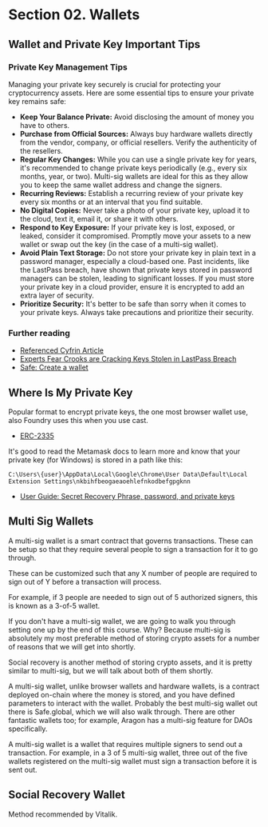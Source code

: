 # Section 02. Wallets

## Wallet and Private Key Important Tips

### Private Key Management Tips

Managing your private key securely is crucial for protecting your cryptocurrency assets. Here are some essential tips to ensure your private key remains safe:

- **Keep Your Balance Private:** Avoid disclosing the amount of money you have to others.
- **Purchase from Official Sources:** Always buy hardware wallets directly from the vendor, company, or official resellers. Verify the authenticity of the resellers.
- **Regular Key Changes:** While you can use a single private key for years, it's recommended to change private keys periodically (e.g., every six months, year, or two). Multi-sig wallets are ideal for this as they allow you to keep the same wallet address and change the signers.
- **Recurring Reviews:** Establish a recurring review of your private key every six months or at an interval that you find suitable.
- **No Digital Copies:** Never take a photo of your private key, upload it to the cloud, text it, email it, or share it with others.
- **Respond to Key Exposure:** If your private key is lost, exposed, or leaked, consider it compromised. Promptly move your assets to a new wallet or swap out the key (in the case of a multi-sig wallet).
- **Avoid Plain Text Storage:** Do not store your private key in plain text in a password manager, especially a cloud-based one. Past incidents, like the LastPass breach, have shown that private keys stored in password managers can be stolen, leading to significant losses. If you must store your private key in a cloud provider, ensure it is encrypted to add an extra layer of security.
- **Prioritize Security:** It's better to be safe than sorry when it comes to your private keys. Always take precautions and prioritize their security.

### Further reading

- [Referenced Cyfrin Article](https://www.cyfrin.io/blog/best-web3-wallets-safest-way-to-store-crypto)
- [Experts Fear Crooks are Cracking Keys Stolen in LastPass Breach](https://krebsonsecurity.com/2023/09/experts-fear-crooks-are-cracking-keys-stolen-in-lastpass-breach/)
- [Safe: Create a wallet](https://safe.global/)

## Where Is My Private Key

Popular format to encrypt private keys, the one most browser wallet use, also Foundry uses this when you use cast.

- [ERC-2335](https://eips.ethereum.org/EIPS/eip-2335)

It's good to read the Metamask docs to learn more and know that your private key (for Windows) is stored in a path like this:

`C:\Users\{user}\AppData\Local\Google\Chrome\User Data\Default\Local Extension Settings\nkbihfbeogaeaoehlefnkodbefgpgknn`

- [User Guide: Secret Recovery Phrase, password, and private keys](https://support.metamask.io/start/user-guide-secret-recovery-phrase-password-and-private-keys/)

## Multi Sig Wallets

A multi-sig wallet is a smart contract that governs transactions. These can be setup so that they require several people to sign a transaction for it to go through.

These can be customized such that any X number of people are required to sign out of Y before a transaction will process.

For example, if 3 people are needed to sign out of 5 authorized signers, this is known as a 3-of-5 wallet.

If you don't have a multi-sig wallet, we are going to walk you through setting one up by the end of this course. Why? Because multi-sig is absolutely my most preferable method of storing crypto assets for a number of reasons that we will get into shortly.

Social recovery is another method of storing crypto assets, and it is pretty similar to multi-sig, but we will talk about both of them shortly.

A multi-sig wallet, unlike browser wallets and hardware wallets, is a contract deployed on-chain where the money is stored, and you have defined parameters to interact with the wallet. Probably the best multi-sig wallet out there is Safe.global, which we will also walk through. There are other fantastic wallets too; for example, Aragon has a multi-sig feature for DAOs specifically.

A multi-sig wallet is a wallet that requires multiple signers to send out a transaction. For example, in a 3 of 5 multi-sig wallet, three out of the five wallets registered on the multi-sig wallet must sign a transaction before it is sent out.

## Social Recovery Wallet

Method recommended by Vitalik.
